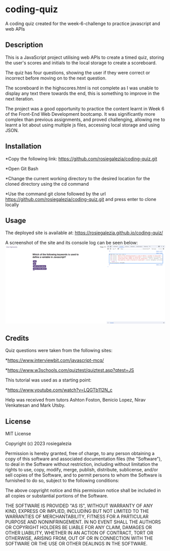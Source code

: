 # coding-quiz
A coding quiz created for the week-6-challenge to practice javascript and web APIs

## Description

This is a JavaScript project utilising web APIs to create a timed quiz, storing the user's scores and initials to the local storage to create a scoreboard.

The quiz has four questions, showing the user if they were correct or incorrect before moving on to the next question.

The scoreboard in the highscores.html is not complete as I was unable to display any text there towards the end, this is something to improve in the next iteration.

The project was a good opportunity to practice the content learnt in Week 6 of the Front-End Web Development bootcamp. It was significantly more complex than previous assignments, and proved challenging, allowing me to learnt a lot about using multiple js files, accessing local storage and using JSON.


## Installation

*Copy the following link: https://github.com/rosiegalezia/coding-quiz.git

*Open Git Bash

*Change the current working directory to the desired location for the cloned directory using the cd command

*Use the command git clone followed by the url https://github.com/rosiegalezia/coding-quiz.git and press enter to clone locally

## Usage

The deployed site is available at: https://rosiegalezia.github.io/coding-quiz/

A screenshot of the site and its console log can be seen below:
![alt text](./starter/assets/images/Screenshot.png)

## Credits

Quiz questions were taken from the following sites:

*https://www.interviewbit.com/javascript-mcq/

*https://www.w3schools.com/quiztest/quiztest.asp?qtest=JS

This tutorial was used as a starting point:

*https://www.youtube.com/watch?v=LQGTb112N_c

Help was received from tutors Ashton Foston, Benicio Lopez, Nirav Venkatesan and Mark Utsby.

## License

MIT License

Copyright (c) 2023 rosiegalezia

Permission is hereby granted, free of charge, to any person obtaining a copy
of this software and associated documentation files (the "Software"), to deal
in the Software without restriction, including without limitation the rights
to use, copy, modify, merge, publish, distribute, sublicense, and/or sell
copies of the Software, and to permit persons to whom the Software is
furnished to do so, subject to the following conditions:

The above copyright notice and this permission notice shall be included in all
copies or substantial portions of the Software.

THE SOFTWARE IS PROVIDED "AS IS", WITHOUT WARRANTY OF ANY KIND, EXPRESS OR
IMPLIED, INCLUDING BUT NOT LIMITED TO THE WARRANTIES OF MERCHANTABILITY,
FITNESS FOR A PARTICULAR PURPOSE AND NONINFRINGEMENT. IN NO EVENT SHALL THE
AUTHORS OR COPYRIGHT HOLDERS BE LIABLE FOR ANY CLAIM, DAMAGES OR OTHER
LIABILITY, WHETHER IN AN ACTION OF CONTRACT, TORT OR OTHERWISE, ARISING FROM,
OUT OF OR IN CONNECTION WITH THE SOFTWARE OR THE USE OR OTHER DEALINGS IN THE
SOFTWARE.
